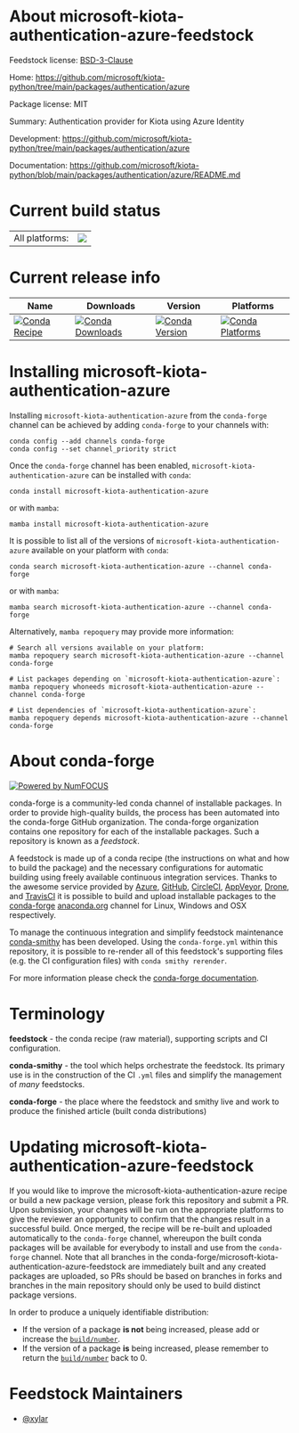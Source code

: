 About microsoft-kiota-authentication-azure-feedstock
====================================================

Feedstock license: [BSD-3-Clause](https://github.com/conda-forge/microsoft-kiota-authentication-azure-feedstock/blob/main/LICENSE.txt)

Home: https://github.com/microsoft/kiota-python/tree/main/packages/authentication/azure

Package license: MIT

Summary: Authentication provider for Kiota using Azure Identity

Development: https://github.com/microsoft/kiota-python/tree/main/packages/authentication/azure

Documentation: https://github.com/microsoft/kiota-python/blob/main/packages/authentication/azure/README.md

Current build status
====================


<table><tr><td>All platforms:</td>
    <td>
      <a href="https://dev.azure.com/conda-forge/feedstock-builds/_build/latest?definitionId=22430&branchName=main">
        <img src="https://dev.azure.com/conda-forge/feedstock-builds/_apis/build/status/microsoft-kiota-authentication-azure-feedstock?branchName=main">
      </a>
    </td>
  </tr>
</table>

Current release info
====================

| Name | Downloads | Version | Platforms |
| --- | --- | --- | --- |
| [![Conda Recipe](https://img.shields.io/badge/recipe-microsoft--kiota--authentication--azure-green.svg)](https://anaconda.org/conda-forge/microsoft-kiota-authentication-azure) | [![Conda Downloads](https://img.shields.io/conda/dn/conda-forge/microsoft-kiota-authentication-azure.svg)](https://anaconda.org/conda-forge/microsoft-kiota-authentication-azure) | [![Conda Version](https://img.shields.io/conda/vn/conda-forge/microsoft-kiota-authentication-azure.svg)](https://anaconda.org/conda-forge/microsoft-kiota-authentication-azure) | [![Conda Platforms](https://img.shields.io/conda/pn/conda-forge/microsoft-kiota-authentication-azure.svg)](https://anaconda.org/conda-forge/microsoft-kiota-authentication-azure) |

Installing microsoft-kiota-authentication-azure
===============================================

Installing `microsoft-kiota-authentication-azure` from the `conda-forge` channel can be achieved by adding `conda-forge` to your channels with:

```
conda config --add channels conda-forge
conda config --set channel_priority strict
```

Once the `conda-forge` channel has been enabled, `microsoft-kiota-authentication-azure` can be installed with `conda`:

```
conda install microsoft-kiota-authentication-azure
```

or with `mamba`:

```
mamba install microsoft-kiota-authentication-azure
```

It is possible to list all of the versions of `microsoft-kiota-authentication-azure` available on your platform with `conda`:

```
conda search microsoft-kiota-authentication-azure --channel conda-forge
```

or with `mamba`:

```
mamba search microsoft-kiota-authentication-azure --channel conda-forge
```

Alternatively, `mamba repoquery` may provide more information:

```
# Search all versions available on your platform:
mamba repoquery search microsoft-kiota-authentication-azure --channel conda-forge

# List packages depending on `microsoft-kiota-authentication-azure`:
mamba repoquery whoneeds microsoft-kiota-authentication-azure --channel conda-forge

# List dependencies of `microsoft-kiota-authentication-azure`:
mamba repoquery depends microsoft-kiota-authentication-azure --channel conda-forge
```


About conda-forge
=================

[![Powered by
NumFOCUS](https://img.shields.io/badge/powered%20by-NumFOCUS-orange.svg?style=flat&colorA=E1523D&colorB=007D8A)](https://numfocus.org)

conda-forge is a community-led conda channel of installable packages.
In order to provide high-quality builds, the process has been automated into the
conda-forge GitHub organization. The conda-forge organization contains one repository
for each of the installable packages. Such a repository is known as a *feedstock*.

A feedstock is made up of a conda recipe (the instructions on what and how to build
the package) and the necessary configurations for automatic building using freely
available continuous integration services. Thanks to the awesome service provided by
[Azure](https://azure.microsoft.com/en-us/services/devops/), [GitHub](https://github.com/),
[CircleCI](https://circleci.com/), [AppVeyor](https://www.appveyor.com/),
[Drone](https://cloud.drone.io/welcome), and [TravisCI](https://travis-ci.com/)
it is possible to build and upload installable packages to the
[conda-forge](https://anaconda.org/conda-forge) [anaconda.org](https://anaconda.org/)
channel for Linux, Windows and OSX respectively.

To manage the continuous integration and simplify feedstock maintenance
[conda-smithy](https://github.com/conda-forge/conda-smithy) has been developed.
Using the ``conda-forge.yml`` within this repository, it is possible to re-render all of
this feedstock's supporting files (e.g. the CI configuration files) with ``conda smithy rerender``.

For more information please check the [conda-forge documentation](https://conda-forge.org/docs/).

Terminology
===========

**feedstock** - the conda recipe (raw material), supporting scripts and CI configuration.

**conda-smithy** - the tool which helps orchestrate the feedstock.
                   Its primary use is in the construction of the CI ``.yml`` files
                   and simplify the management of *many* feedstocks.

**conda-forge** - the place where the feedstock and smithy live and work to
                  produce the finished article (built conda distributions)


Updating microsoft-kiota-authentication-azure-feedstock
=======================================================

If you would like to improve the microsoft-kiota-authentication-azure recipe or build a new
package version, please fork this repository and submit a PR. Upon submission,
your changes will be run on the appropriate platforms to give the reviewer an
opportunity to confirm that the changes result in a successful build. Once
merged, the recipe will be re-built and uploaded automatically to the
`conda-forge` channel, whereupon the built conda packages will be available for
everybody to install and use from the `conda-forge` channel.
Note that all branches in the conda-forge/microsoft-kiota-authentication-azure-feedstock are
immediately built and any created packages are uploaded, so PRs should be based
on branches in forks and branches in the main repository should only be used to
build distinct package versions.

In order to produce a uniquely identifiable distribution:
 * If the version of a package **is not** being increased, please add or increase
   the [``build/number``](https://docs.conda.io/projects/conda-build/en/latest/resources/define-metadata.html#build-number-and-string).
 * If the version of a package **is** being increased, please remember to return
   the [``build/number``](https://docs.conda.io/projects/conda-build/en/latest/resources/define-metadata.html#build-number-and-string)
   back to 0.

Feedstock Maintainers
=====================

* [@xylar](https://github.com/xylar/)

